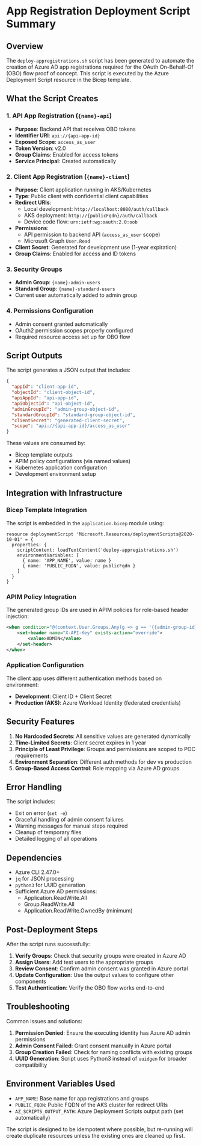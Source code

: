 # App Registration Deployment Script Summary

## Overview

The `deploy-appregistrations.sh` script has been generated to automate the creation of Azure AD app registrations required for the OAuth On-Behalf-Of (OBO) flow proof of concept. This script is executed by the Azure Deployment Script resource in the Bicep template.

## What the Script Creates

### 1. API App Registration (`{name}-api`)
- **Purpose**: Backend API that receives OBO tokens
- **Identifier URI**: `api://{api-app-id}`
- **Exposed Scope**: `access_as_user`
- **Token Version**: v2.0
- **Group Claims**: Enabled for access tokens
- **Service Principal**: Created automatically

### 2. Client App Registration (`{name}-client`)
- **Purpose**: Client application running in AKS/Kubernetes
- **Type**: Public client with confidential client capabilities
- **Redirect URIs**: 
  - Local development: `http://localhost:8080/auth/callback`
  - AKS deployment: `http://{publicFqdn}/auth/callback`
  - Device code flow: `urn:ietf:wg:oauth:2.0:oob`
- **Permissions**: 
  - API permission to backend API (`access_as_user` scope)
  - Microsoft Graph `User.Read`
- **Client Secret**: Generated for development use (1-year expiration)
- **Group Claims**: Enabled for access and ID tokens

### 3. Security Groups
- **Admin Group**: `{name}-admin-users`
- **Standard Group**: `{name}-standard-users`
- Current user automatically added to admin group

### 4. Permissions Configuration
- Admin consent granted automatically
- OAuth2 permission scopes properly configured
- Required resource access set up for OBO flow

## Script Outputs

The script generates a JSON output that includes:

```json
{
  "appId": "client-app-id",
  "objectId": "client-object-id", 
  "apiAppId": "api-app-id",
  "apiObjectId": "api-object-id",
  "adminGroupId": "admin-group-object-id",
  "standardGroupId": "standard-group-object-id",
  "clientSecret": "generated-client-secret",
  "scope": "api://{api-app-id}/access_as_user"
}
```

These values are consumed by:
- Bicep template outputs
- APIM policy configurations (via named values)
- Kubernetes application configuration
- Development environment setup

## Integration with Infrastructure

### Bicep Template Integration
The script is embedded in the `application.bicep` module using:
```bicep
resource deploymentScript 'Microsoft.Resources/deploymentScripts@2020-10-01' = {
  properties: {
    scriptContent: loadTextContent('deploy-appregistrations.sh')
    environmentVariables: [
      { name: 'APP_NAME', value: name }
      { name: 'PUBLIC_FQDN', value: publicFqdn }
    ]
  }
}
```

### APIM Policy Integration
The generated group IDs are used in APIM policies for role-based header injection:
```xml
<when condition="@(context.User.Groups.Any(g => g == '{{admin-group-id}}'))">
    <set-header name="X-API-Key" exists-action="override">
        <value>ADMIN</value>
    </set-header>
</when>
```

### Application Configuration
The client app uses different authentication methods based on environment:
- **Development**: Client ID + Client Secret
- **Production (AKS)**: Azure Workload Identity (federated credentials)

## Security Features

1. **No Hardcoded Secrets**: All sensitive values are generated dynamically
2. **Time-Limited Secrets**: Client secret expires in 1 year
3. **Principle of Least Privilege**: Groups and permissions are scoped to POC requirements
4. **Environment Separation**: Different auth methods for dev vs production
5. **Group-Based Access Control**: Role mapping via Azure AD groups

## Error Handling

The script includes:
- Exit on error (`set -e`)
- Graceful handling of admin consent failures
- Warning messages for manual steps required
- Cleanup of temporary files
- Detailed logging of all operations

## Dependencies

- Azure CLI 2.47.0+
- `jq` for JSON processing
- `python3` for UUID generation
- Sufficient Azure AD permissions:
  - Application.ReadWrite.All
  - Group.ReadWrite.All
  - Application.ReadWrite.OwnedBy (minimum)

## Post-Deployment Steps

After the script runs successfully:

1. **Verify Groups**: Check that security groups were created in Azure AD
2. **Assign Users**: Add test users to the appropriate groups
3. **Review Consent**: Confirm admin consent was granted in Azure portal
4. **Update Configuration**: Use the output values to configure other components
5. **Test Authentication**: Verify the OBO flow works end-to-end

## Troubleshooting

Common issues and solutions:

1. **Permission Denied**: Ensure the executing identity has Azure AD admin permissions
2. **Admin Consent Failed**: Grant consent manually in Azure portal
3. **Group Creation Failed**: Check for naming conflicts with existing groups
4. **UUID Generation**: Script uses Python3 instead of `uuidgen` for broader compatibility

## Environment Variables Used

- `APP_NAME`: Base name for app registrations and groups
- `PUBLIC_FQDN`: Public FQDN of the AKS cluster for redirect URIs
- `AZ_SCRIPTS_OUTPUT_PATH`: Azure Deployment Scripts output path (set automatically)

The script is designed to be idempotent where possible, but re-running will create duplicate resources unless the existing ones are cleaned up first.